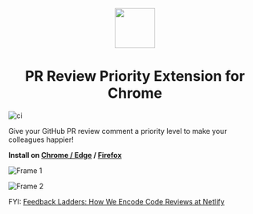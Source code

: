 <p align="center"> 
<img src="https://user-images.githubusercontent.com/5107241/83484900-8507e600-a4d8-11ea-936f-a9f969f88006.png" style="width: 80px;">
</p>

<h1 align="center">PR Review Priority Extension for Chrome</h1>

![ci](https://github.com/mindhand-io/pr-review-priority-extension/workflows/ci/badge.svg)

Give your GitHub PR review comment a priority level to make your colleagues happier!

**Install on [Chrome / Edge](https://chrome.google.com/webstore/detail/pr-review-priority/mcngolehbdnjjdgbcafgkgigjmplbmhb) / [Firefox](https://addons.mozilla.org/en-US/firefox/addon/pr-review-priority/)**

![Frame 1](https://user-images.githubusercontent.com/5107241/83484882-7c171480-a4d8-11ea-84ff-2b3d6e3858b3.png)

![Frame 2](https://user-images.githubusercontent.com/5107241/83484887-7e796e80-a4d8-11ea-9008-3839960cab5a.png)

FYI: [Feedback Ladders: How We Encode Code Reviews at Netlify](https://www.netlify.com/blog/2020/03/05/feedback-ladders-how-we-encode-code-reviews-at-netlify/)

